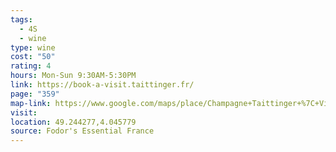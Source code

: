 ```yaml
---
tags:
  - 4S
  - wine
type: wine
cost: "50"
rating: 4
hours: Mon-Sun 9:30AM-5:30PM
link: https://book-a-visit.taittinger.fr/
page: "359"
map-link: https://www.google.com/maps/place/Champagne+Taittinger+%7C+Visites+des+caves+de+champagne+Reims/@49.2443692,4.0409276,17z/data=!3m1!4b1!4m6!3m5!1s0x47e9744808c19d6b:0x1c5b12972512e332!8m2!3d49.2443658!4d4.0457985!16s%2Fg%2F1tdfbfhx?entry=ttu&g_ep=EgoyMDI0MDkxOC4xIKXMDSoASAFQAw%3D%3D
visit: 
location: 49.244277,4.045779
source: Fodor's Essential France
---
```

